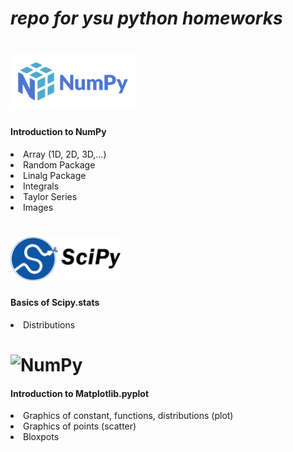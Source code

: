 # *repo for ysu python homeworks*

# <img alt="NumPy" src="https://github.com/ericsargsyan/python_ysu/blob/master/logos/numpylogo.svg" height="90">

<h4>Introduction to NumPy</h4>
  <li>Array (1D, 2D, 3D,...)</li>
  <li>Random Package</li>
  <li>Linalg Package</li>
  <li>Integrals</li>
  <li>Taylor Series</li>
  <li>Images</li>


# <img alt="NumPy" src="https://github.com/ericsargsyan/python_ysu/blob/master/logos/scipylogo.png" height="70">

<h4>Basics of Scipy.stats</h4>
  <li>Distributions</li>

# <img alt="NumPy" src="https://matplotlib.org/_static/logo2.svg" height="90">

<h4>Introduction to Matplotlib.pyplot</h4>
  <li>Graphics of constant, functions, distributions (plot)</li>
  <li>Graphics of points (scatter)</li>
  <li>Bloxpots</li>
